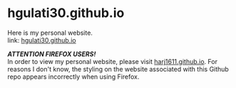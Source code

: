 # hgulati30.github.io
Here is my personal website.   
link: [hgulati30.github.io](https://hgulati30.github.io)

***ATTENTION FIREFOX USERS!***  
In order to view my personal website, please visit [harj1611.github.io](https://harj1611.github.io). For reasons I don't know, the styling on the website associated with this Github repo appears incorrectly when using Firefox. 
